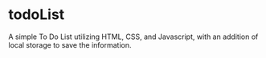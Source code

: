 # todoList
A simple To Do List utilizing HTML, CSS, and Javascript, with an addition of local storage to save the information.
